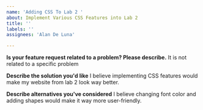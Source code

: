 ```yaml
---
name: 'Adding CSS To Lab 2 '
about: Implement Various CSS Features into Lab 2
title: ''
labels: ''
assignees: 'Alan De Luna'

---
```


**Is your feature request related to a problem? Please describe.**
It is not related to a specific problem

**Describe the solution you'd like**
I believe implementing CSS features would make my website from lab 2 look way better.

**Describe alternatives you've considered**
I believe changing font color and adding shapes would make it way more user-friendly.
